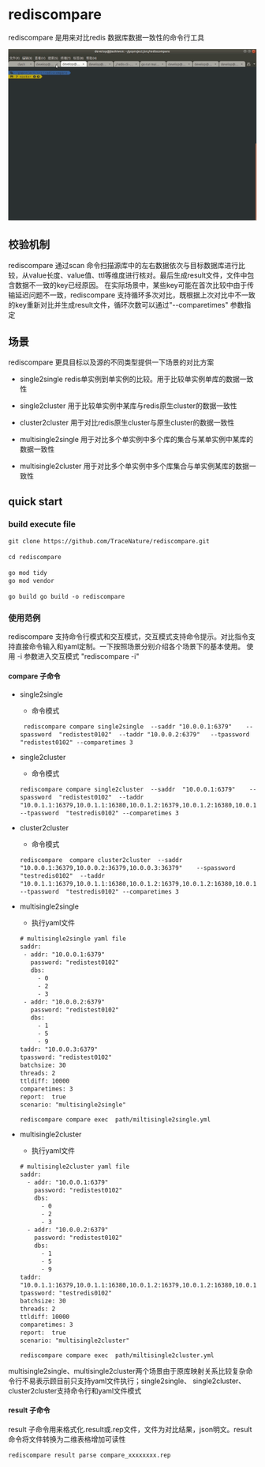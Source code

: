 # rediscompare

rediscompare 是用来对比redis 数据库数据一致性的命令行工具

![showuse](./docs/images/use.gif)

## 校验机制

rediscompare 通过scan 命令扫描源库中的左右数据依次与目标数据库进行比较，从value长度、value值、ttl等维度进行核对。最后生成result文件，文件中包含数据不一致的key已经原因。
在实际场景中，某些key可能在首次比较中由于传输延迟问题不一致，rediscompare 支持循环多次对比，既根据上次对比中不一致的key重新对比并生成result文件，循环次数可以通过"--comparetimes" 参数指定

## 场景

rediscompare 更具目标以及源的不同类型提供一下场景的对比方案

* single2single
    redis单实例到单实例的比较。用于比较单实例单库的数据一致性

* single2cluster
    用于比较单实例中某库与redis原生cluster的数据一致性

* cluster2cluster
    用于对比redis原生cluster与原生cluster的数据一致性

* multisingle2single
    用于对比多个单实例中多个库的集合与某单实例中某库的数据一致性

* multisingle2cluster
      用于对比多个单实例中多个库集合与单实例某库的数据一致性

## quick start

###  build execute file

```
git clone https://github.com/TraceNature/rediscompare.git

cd rediscompare

go mod tidy
go mod vendor

go build go build -o rediscompare
```

### 使用范例
rediscompare 支持命令行模式和交互模式，交互模式支持命令提示。对比指令支持直接命令输入和yaml定制。一下按照场景分别介绍各个场景下的基本使用。
使用 -i 参数进入交互模式 "rediscompare -i"

#### compare 子命令
* single2single
    * 命令模式

    ```
     rediscompare compare single2single  --saddr "10.0.0.1:6379"    --spassword  "redistest0102"  --taddr "10.0.0.2:6379"   --tpassword  "redistest0102" --comparetimes 3
    ``` 

* single2cluster
    * 命令模式

     ```
     rediscompare compare single2cluster  --saddr  "10.0.0.1:6379"    --spassword  "redistest0102"  --taddr "10.0.1.1:16379,10.0.1.1:16380,10.0.1.2:16379,10.0.1.2:16380,10.0.1.3:16379,10.0.1.3:16380"   --tpassword  "testredis0102" --comparetimes 3
     ```

* cluster2cluster
    * 命令模式

     ```
     rediscompare  compare cluster2cluster  --saddr  "10.0.0.1:36379,10.0.0.2:36379,10.0.0.3:36379"    --spassword  "testredis0102"  --taddr "10.0.1.1:16379,10.0.1.1:16380,10.0.1.2:16379,10.0.1.2:16380,10.0.1.3:16379,10.0.1.3:16380"   --tpassword  "testredis0102" --comparetimes 3
     ``` 

* multisingle2single
    * 执行yaml文件
     ```
     # multisingle2single yaml file
    saddr:
      - addr: "10.0.0.1:6379"
        password: "redistest0102"
        dbs:
          - 0
          - 2
          - 3
      - addr: "10.0.0.2:6379"
        password: "redistest0102"
        dbs:
          - 1
          - 5
          - 9
    taddr: "10.0.0.3:6379"
    tpassword: "redistest0102"
    batchsize: 30
    threads: 2
    ttldiff: 10000
    comparetimes: 3
    report:  true
    scenario: "multisingle2single"
     ```

     ```
    rediscompare compare exec  path/miltisingle2single.yml
     ``` 

* multisingle2cluster
    * 执行yaml文件
     
     ```
     # multisingle2cluster yaml file
     saddr:
       - addr: "10.0.0.1:6379"
         password: "redistest0102"
         dbs:
           - 0
           - 2
           - 3
       - addr: "10.0.0.2:6379"
         password: "redistest0102"
         dbs:
           - 1
           - 5
           - 9
     taddr: "10.0.1.1:16379,10.0.1.1:16380,10.0.1.2:16379,10.0.1.2:16380,10.0.1.3:16379,10.0.1.3:16380"
     tpassword: "testredis0102"
     batchsize: 30
     threads: 2
     ttldiff: 10000
     comparetimes: 3
     report:  true
     scenario: "multisingle2cluster"
     ```

     ```
    rediscompare compare exec  path/miltisingle2cluster.yml
     ``` 

multisingle2single、multisingle2cluster两个场景由于原库映射关系比较复杂命令行不易表示顾目前只支持yaml文件执行；single2single、 single2cluster、cluster2cluster支持命令行和yaml文件模式

#### result 子命令
result 子命令用来格式化.result或.rep文件，文件为对比结果，json明文。result命令将文件转换为二维表格增加可读性

```
rediscompare result parse compare_xxxxxxxx.rep
```

